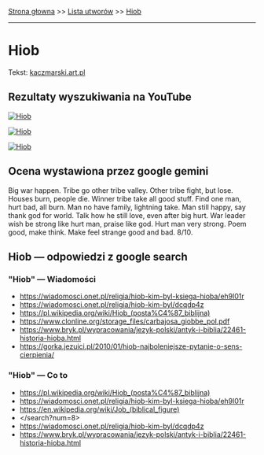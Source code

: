 [Strona głowna](../index.md) >> [Lista utworów](../list.md) >> [Hiob](171.md)

---

# Hiob

Tekst: [kaczmarski.art.pl](https://www.kaczmarski.art.pl/tworczosc/wiersze/hiob/)

## Rezultaty wyszukiwania na YouTube

[![Hiob](http://img.youtube.com/vi/s1YYdNqlpmE/0.jpg)](https://www.youtube.com/watch?v=s1YYdNqlpmE "Kaczmarski - Hiob - YouTube")

[![Hiob](http://img.youtube.com/vi/hIum2spZknY/0.jpg)](https://www.youtube.com/watch?v=hIum2spZknY "Hiob - YouTube")

[![Hiob](http://img.youtube.com/vi/NTNcxGVgn9I/0.jpg)](https://www.youtube.com/watch?v=NTNcxGVgn9I "Jacek Kaczmarski - Nasza klasa - YouTube")

## Ocena wystawiona przez google gemini

Big war happen. Tribe go other tribe valley. Other tribe fight, but lose. Houses burn, people die. Winner tribe take all good stuff. Find one man, hurt bad, all burn. Man no have family, lightning take. Man still happy, say thank god for world. Talk how he still love, even after big hurt. War leader wish be strong like hurt man, praise like god. Hurt man very strong. Poem good, make think. Make feel strange good and bad. 8/10.


## Hiob — odpowiedzi z google search

### "Hiob" — Wiadomości

 - <https://wiadomosci.onet.pl/religia/hiob-kim-byl-ksiega-hioba/eh9l01r>
 - <https://wiadomosci.onet.pl/religia/hiob-kim-byl/dcqdp4z>
 - <https://pl.wikipedia.org/wiki/Hiob_(posta%C4%87_biblijna)>
 - <https://www.clonline.org/storage_files/carbajosa_giobbe_pol.pdf>
 - <https://www.bryk.pl/wypracowania/jezyk-polski/antyk-i-biblia/22461-historia-hioba.html>
 - <https://gorka.jezuici.pl/2010/01/hiob-najboleniejsze-pytanie-o-sens-cierpienia/>

### "Hiob" — Co to

 - <https://pl.wikipedia.org/wiki/Hiob_(posta%C4%87_biblijna)>
 - <https://wiadomosci.onet.pl/religia/hiob-kim-byl-ksiega-hioba/eh9l01r>
 - <https://en.wikipedia.org/wiki/Job_(biblical_figure)>
 - </search?num=8>
 - <https://wiadomosci.onet.pl/religia/hiob-kim-byl/dcqdp4z>
 - <https://www.bryk.pl/wypracowania/jezyk-polski/antyk-i-biblia/22461-historia-hioba.html>

